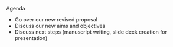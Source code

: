 Agenda
- Go over our new revised proposal
- Discuss our new aims and objectives
- Discuss next steps (manuscript writing, slide deck creation for presentation)
